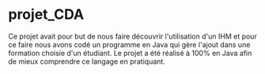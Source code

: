 # projet_CDA

Ce projet avait pour but de nous faire découvrir l'utilisation d'un IHM et pour ce faire nous avons codé un programme en Java qui gère l'ajout dans une formation choisie d'un étudiant. 
Le projet a été réalisé à 100% en Java afin de mieux comprendre ce langage en pratiquant.
